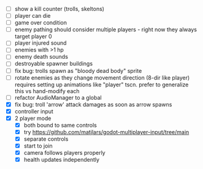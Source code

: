 - [ ] show a kill counter (trolls, skeltons)
- [ ] player can die
- [ ] game over condition
- [ ] enemy pathing should consider multiple players - right now they always target player 0
- [ ] player injured sound
- [ ] enemies with >1 hp
- [ ] enemy death sounds
- [ ] destroyable spawner buildings
- [ ] fix bug: trolls spawn as "bloody dead body" sprite
- [ ] rotate enemies as they change movement direction (8-dir like player)
  requires setting up animations like "player" tscn. prefer to generalize this vs hand-modify each
- [ ] refactor AudioManager to a global
- [x] fix bug: troll 'arrow' attack damages as soon as arrow spawns
- [x] controller input
- [x] 2 player mode
  - [x] both bound to same controls
  - [x] try https://github.com/matjlars/godot-multiplayer-input/tree/main
  - [x] separate controls
  - [x] start to join
  - [x] camera follows players properly
  - [x] health updates independently
